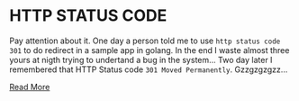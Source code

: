 # HTTP STATUS CODE

Pay attention about it. One day a person told me to use `http status code 301` to do redirect in a sample app in golang. In the end I waste almost three yours at nigth trying to undertand a bug in the system... Two day later I remembered that HTTP Status code `301 Moved Permanently`. Gzzgzgzgzz...


[Read More](https://tools.ietf.org/html/rfc7231#section-6.4.2)
